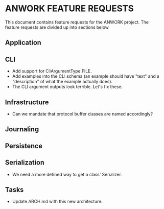 # ANWORK FEATURE REQUESTS

This document contains feature requests for the ANWORK project. The feature requests are divided up
into sections below.

## Application

## CLI
- Add support for CliArgumentType.FILE.
- Add examples into the CLI schema (an example should have "text" and a "description" of what the
  example actually does).
- The CLI argument outputs look terrible. Let's fix these.

## Infrastructure
- Can we mandate that protocol buffer classes are named accordingly?

## Journaling

## Persistence

## Serialization
- We need a more defined way to get a class' Serializer.

## Tasks
- Update ARCH.md with this new architecture.